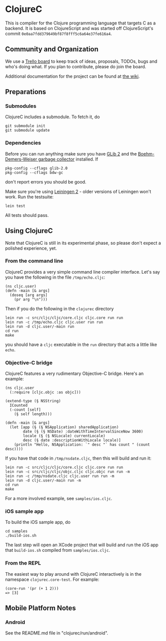 # ClojureC

This is compiler for the Clojure programming language that targets C as a backend.  It is based on ClojureScript and was started off ClojureScript's commit `0e0aa7fdd379649bf87f8fff5c6a64e37fe616a4`.

## Community and Organization

We use a [Trello board](https://trello.com/board/clojurec/500e79c3b8ec5a3d7f1786d1) to keep track of ideas, proposals, TODOs, bugs and who's doing what.  If you plan to contribute, please do join the board.

Additional documentation for the project can be found at [the wiki](https://github.com/schani/clojurec/wiki).

## Preparations

### Submodules

ClojureC includes a submodule.  To fetch it, do

    git submodule init
    git submodule update

### Dependencies

Before you can run anything make sure you have [GLib 2](http://developer.gnome.org/glib/) and the [Boehm-Demers-Weiser garbage collector](http://www.hpl.hp.com/personal/Hans_Boehm/gc/) installed.  If

    pkg-config --cflags glib-2.0
    pkg-config --cflags bdw-gc

don't report errors you should be good.

Make sure you're using [Leiningen 2](https://github.com/technomancy/leiningen/) - older versions of Leiningen won't work.  Run the testsuite:

    lein test

All tests should pass.

## Using ClojureC

Note that ClojureC is still in its experimental phase, so please don't expect a polished experience, yet.

### From the command line

ClojureC provides a very simple command line compiler interface.  Let's say you have the following in the file `/tmp/echo.cljc`:

    (ns cljc.user)
    (defn -main [& args]
      (doseq [arg args]
        (pr arg "\n")))

Then if you do the following in the `clojurec` directory

    lein run -c src/cljc/cljc/core.cljc cljc.core run run
    lein run -c /tmp/echo.cljc cljc.user run run
	lein run -d cljc.user/-main run
    cd run
    make

you should have a `cljc` executable in the `run` directory that acts a little like `echo`.

### Objective-C bridge

ClojureC features a very rudimentary Objective-C bridge.  Here's an example:

    (ns cljc.user
      (:require [cljc.objc :as objc]))

    (extend-type (§ NSString)
      ICounted
      (-count [self]
        (§ self length)))

    (defn -main [& args]
      (let [app (§ (§ NSApplication) sharedApplication)
            date (§ (§ NSDate) :dateWithTimeIntervalSinceNow 3600)
            locale (§ (§ NSLocale) currentLocale)
            desc (§ date :descriptionWithLocale locale)]
        (println "Hello, NSApplication: `" desc "` has count " (count desc))))

If you have that code in `/tmp/nsdate.cljc`, then this will build and run it:

    lein run -c src/cljc/cljc/core.cljc cljc.core run run
    lein run -c src/cljc/cljc/objc.cljc cljc.objc run run -m
    lein run -c /tmp/nsdate.cljc cljc.user run run -m
	lein run -d cljc.user/-main run -m
	cd run
	make

For a more involved example, see `samples/ios.cljc`.

### iOS sample app

To build the iOS sample app, do

    cd samples
	./build-ios.sh

The last step will open an XCode project that will build and run the iOS app that `build-ios.sh` compiled from `samples/ios.cljc`.

### From the REPL

The easiest way to play around with ClojureC interactively is in the namespace `clojurec.core-test`.  For example:

    (core-run '(pr (+ 1 2)))
    => [3]

## Mobile Platform Notes

### Android
  See the README.md file in "clojurec/run/android".
